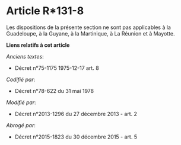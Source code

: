 # Article R*131-8

Les dispositions de la présente section ne sont pas applicables à la Guadeloupe, à la Guyane, à la Martinique, à La Réunion
et à Mayotte.

**Liens relatifs à cet article**

_Anciens textes_:

  - Décret n°75-1175 1975-12-17 art. 8

_Codifié par_:

  - Décret n°78-622 du 31 mai 1978

_Modifié par_:

  - Décret n°2013-1296 du 27 décembre 2013 - art. 2

_Abrogé par_:

  - Décret n°2015-1823 du 30 décembre 2015 - art. 5
